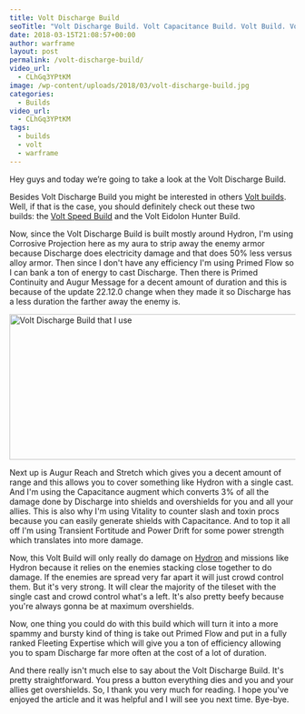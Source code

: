 ```yaml
---
title: Volt Discharge Build
seoTitle: "Volt Discharge Build. Volt Capacitance Build. Volt Build. Volt Prime Build"
date: 2018-03-15T21:08:57+00:00
author: warframe
layout: post
permalink: /volt-discharge-build/
video_url:
  - CLhGq3YPtKM
image: /wp-content/uploads/2018/03/volt-discharge-build.jpg
categories:
  - Builds
video_url:
  - CLhGq3YPtKM
tags:
  - builds
  - volt
  - warframe
---
```

Hey guys and today we’re going to take a look at the Volt Discharge Build.<!--more-->

Besides Volt Discharge Build you might be interested in others [Volt builds](https://warframeblog.com/warframe-builds/). Well, if that is the case, you should definitely check out these two builds: the [Volt Speed Build](https://warframeblog.com/volt-speed-build/) and the Volt Eidolon Hunter Build.

Now, since the Volt Discharge Build is built mostly around Hydron, I'm using Corrosive Projection here as my aura to strip away the enemy armor because Discharge does electricity damage and that does 50% less versus alloy armor. Then since I don't have any efficiency I'm using Primed Flow so I can bank a ton of energy to cast Discharge. Then there is Primed Continuity and Augur Message for a decent amount of duration and this is because of the update 22.12.0 change when they made it so Discharge has a less duration the farther away the enemy is.

<img src="https://warframeblog.com/wp-content/uploads/2018/03/warframe-volt-discharge-build-1024x350.png" title="Warframe Volt Discharge Build" alt="Volt Discharge Build that I use" width="750" height="256" class="alignnone size-large wp-image-1120" srcset="https://warframeblog.com/wp-content/uploads/2018/03/warframe-volt-discharge-build-1024x350.png 1024w, https://warframeblog.com/wp-content/uploads/2018/03/warframe-volt-discharge-build-300x103.png 300w, https://warframeblog.com/wp-content/uploads/2018/03/warframe-volt-discharge-build-768x263.png 768w, https://warframeblog.com/wp-content/uploads/2018/03/warframe-volt-discharge-build.png 1397w" sizes="(max-width: 750px) 100vw, 750px" />

Next up is Augur Reach and Stretch which gives you a decent amount of range and this allows you to cover something like Hydron with a single cast. And I'm using the Capacitance augment which converts 3% of all the damage done by Discharge into shields and overshields for you and all your allies. This is also why I'm using Vitality to counter slash and toxin procs because you can easily generate shields with Capacitance. And to top it all off I'm using Transient Fortitude and Power Drift for some power strength which translates into more damage.

Now, this Volt Build will only really do damage on [Hydron](https://warframeblog.com/how-to-farm-relics/) and missions like Hydron because it relies on the enemies stacking close together to do damage. If the enemies are spread very far apart it will just crowd control them. But it's very strong. It will clear the majority of the tileset with the single cast and crowd control what's a left. It's also pretty beefy because you're always gonna be at maximum overshields.

Now, one thing you could do with this build which will turn it into a more spammy and bursty kind of thing is take out Primed Flow and put in a fully ranked Fleeting Expertise which will give you a ton of efficiency allowing you to spam Discharge far more often at the cost of a lot of duration.

And there really isn't much else to say about the Volt Discharge Build. It's pretty straightforward. You press a button everything dies and you and your allies get overshields. So, I thank you very much for reading. I hope you've enjoyed the article and it was helpful and I will see you next time. Bye-bye.